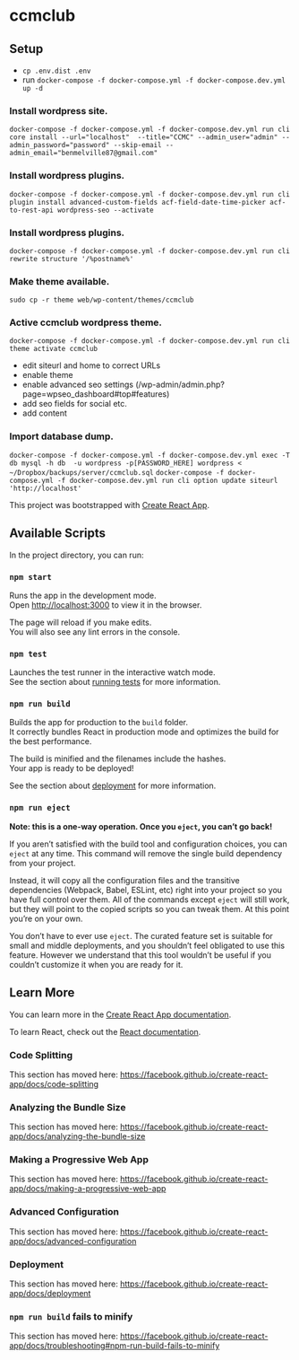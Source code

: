 # ccmclub

## Setup

* `cp .env.dist .env`
* run `docker-compose -f docker-compose.yml -f docker-compose.dev.yml up -d`

### Install wordpress site.
`docker-compose -f docker-compose.yml -f docker-compose.dev.yml run cli core install --url="localhost"  --title="CCMC" --admin_user="admin" --admin_password="password" --skip-email --admin_email="benmelville87@gmail.com"`

### Install wordpress plugins.
`docker-compose -f docker-compose.yml -f docker-compose.dev.yml run cli plugin install advanced-custom-fields acf-field-date-time-picker acf-to-rest-api wordpress-seo --activate`

### Install wordpress plugins.
`docker-compose -f docker-compose.yml -f docker-compose.dev.yml run cli rewrite structure '/%postname%'`

### Make theme available.
`sudo cp -r theme web/wp-content/themes/ccmclub`

### Active ccmclub wordpress theme.
`docker-compose -f docker-compose.yml -f docker-compose.dev.yml run cli theme activate ccmclub`

* edit siteurl and home to correct URLs
* enable theme
* enable advanced seo settings (/wp-admin/admin.php?page=wpseo_dashboard#top#features)
* add seo fields for social etc.
* add content


### Import database dump.
`docker-compose -f docker-compose.yml -f docker-compose.dev.yml exec -T db mysql -h db  -u wordpress -p[PASSWORD_HERE] wordpress < ~/Dropbox/backups/server/ccmclub.sql`
`docker-compose -f docker-compose.yml -f docker-compose.dev.yml run cli option update siteurl 'http://localhost'`

This project was bootstrapped with [Create React App](https://github.com/facebook/create-react-app).

## Available Scripts

In the project directory, you can run:

### `npm start`

Runs the app in the development mode.<br />
Open [http://localhost:3000](http://localhost:3000) to view it in the browser.

The page will reload if you make edits.<br />
You will also see any lint errors in the console.

### `npm test`

Launches the test runner in the interactive watch mode.<br />
See the section about [running tests](https://facebook.github.io/create-react-app/docs/running-tests) for more information.

### `npm run build`

Builds the app for production to the `build` folder.<br />
It correctly bundles React in production mode and optimizes the build for the best performance.

The build is minified and the filenames include the hashes.<br />
Your app is ready to be deployed!

See the section about [deployment](https://facebook.github.io/create-react-app/docs/deployment) for more information.

### `npm run eject`

**Note: this is a one-way operation. Once you `eject`, you can’t go back!**

If you aren’t satisfied with the build tool and configuration choices, you can `eject` at any time. This command will remove the single build dependency from your project.

Instead, it will copy all the configuration files and the transitive dependencies (Webpack, Babel, ESLint, etc) right into your project so you have full control over them. All of the commands except `eject` will still work, but they will point to the copied scripts so you can tweak them. At this point you’re on your own.

You don’t have to ever use `eject`. The curated feature set is suitable for small and middle deployments, and you shouldn’t feel obligated to use this feature. However we understand that this tool wouldn’t be useful if you couldn’t customize it when you are ready for it.

## Learn More

You can learn more in the [Create React App documentation](https://facebook.github.io/create-react-app/docs/getting-started).

To learn React, check out the [React documentation](https://reactjs.org/).

### Code Splitting

This section has moved here: https://facebook.github.io/create-react-app/docs/code-splitting

### Analyzing the Bundle Size

This section has moved here: https://facebook.github.io/create-react-app/docs/analyzing-the-bundle-size

### Making a Progressive Web App

This section has moved here: https://facebook.github.io/create-react-app/docs/making-a-progressive-web-app

### Advanced Configuration

This section has moved here: https://facebook.github.io/create-react-app/docs/advanced-configuration

### Deployment

This section has moved here: https://facebook.github.io/create-react-app/docs/deployment

### `npm run build` fails to minify

This section has moved here: https://facebook.github.io/create-react-app/docs/troubleshooting#npm-run-build-fails-to-minify
